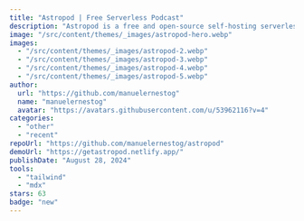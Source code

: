 ```yaml
---
title: "Astropod | Free Serverless Podcast"
description: "Astropod is a free and open-source self-hosting serverless podcast solution."
image: "/src/content/themes/_images/astropod-hero.webp"
images:
  - "/src/content/themes/_images/astropod-2.webp"
  - "/src/content/themes/_images/astropod-3.webp"
  - "/src/content/themes/_images/astropod-4.webp"
  - "/src/content/themes/_images/astropod-5.webp"
author:
  url: "https://github.com/manuelernestog"
  name: "manuelernestog"
  avatar: "https://avatars.githubusercontent.com/u/53962116?v=4"
categories:
  - "other"
  - "recent"
repoUrl: "https://github.com/manuelernestog/astropod"
demoUrl: "https://getastropod.netlify.app/"
publishDate: "August 28, 2024"
tools:
  - "tailwind"
  - "mdx"
stars: 63
badge: "new"
---
```

